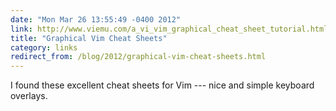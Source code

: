 ```yaml
---
date: "Mon Mar 26 13:55:49 -0400 2012"
link: http://www.viemu.com/a_vi_vim_graphical_cheat_sheet_tutorial.html
title: "Graphical Vim Cheat Sheets"
category: links
redirect_from: /blog/2012/graphical-vim-cheat-sheets.html
---
```


I found these excellent cheat sheets for Vim --- nice and simple keyboard
overlays.
